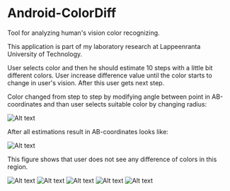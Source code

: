 Android-ColorDiff
=================

Tool for analyzing human's vision color recognizing.

This application is part of my laboratory research at Lappeenranta University of Technology. 

User selects color and then he should estimate 10 steps with a little bit different colors. User increase difference value until the color starts to change in user's vision. After this user gets next step. 

Color changed from step to step by modifying angle between point in AB-coordinates and than user selects suitable color by changing radius:

![Alt text](/img/img_1.png "")

After all estimations result in AB-coordinates looks like:

![Alt text](/img/img_2.png "")

This figure shows that user does not see any difference of colors in this region. 

![Alt text](/img/app_scr_1.png "")
![Alt text](/img/app_scr_2.png "")
![Alt text](/img/app_scr_3.png "")
![Alt text](/img/app_scr_4.png "")
![Alt text](/img/app_scr_5.png "")